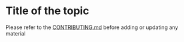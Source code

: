 
Title of the topic
==========

Please refer to the [CONTRIBUTING.md](../../CONTRIBUTING.md) before adding or updating any material